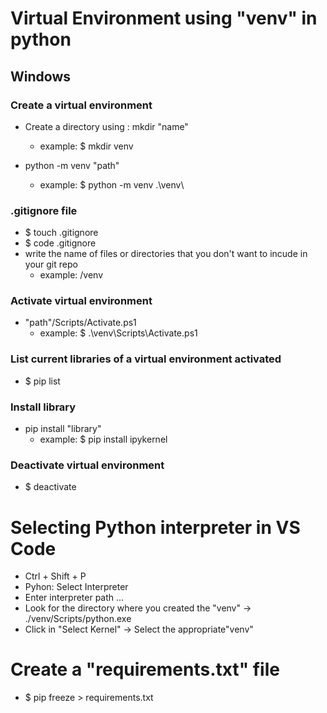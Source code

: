 # Virtual Environment using "venv" in python

## Windows

### Create a virtual environment

- Create a directory using : mkdir "name"
    - example: $ mkdir venv

- python -m venv "path" 
    - example: $ python -m venv .\venv\

### .gitignore file 
- $ touch .gitignore
- $ code .gitignore
- write the name of files or directories that you don't want to incude in your git repo
    - example: /venv

### Activate virtual environment
- "path"/Scripts/Activate.ps1
    - example: $ .\venv\Scripts\Activate.ps1

### List current libraries of a virtual environment activated
- $ pip list 

### Install library
- pip install "library"
    - example: $ pip install ipykernel 

### Deactivate virtual environment
- $ deactivate


# Selecting Python interpreter in VS Code

- Ctrl + Shift + P
- Pyhon: Select Interpreter
- Enter interpreter path ...
- Look for the directory where you created the "venv" -> ./venv/Scripts/python.exe
- Click in "Select Kernel" -> Select the appropriate"venv"

# Create a "requirements.txt" file
- $ pip freeze > requirements.txt



